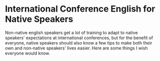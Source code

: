 # International Conference English for Native Speakers


Non-native english speakers get a lot of training to adapt to native speakers' expectations at international conferences, but for the benefit of everyone, native speakers should also know a few tips to make both their own and non-native speakers' lives easier.
Here are some things I wish everyone would know.
